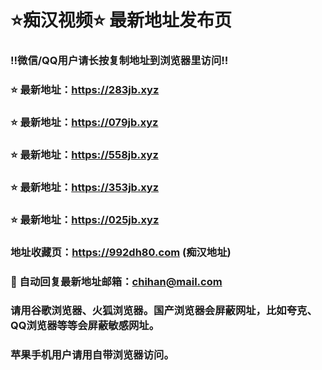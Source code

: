 # ⭐️痴汉视频⭐️ 最新地址发布页

### ‼️微信/QQ用户请长按复制地址到浏览器里访问‼️

### ⭐️ 最新地址：https://283jb.xyz

### ⭐️ 最新地址：https://079jb.xyz

### ⭐️ 最新地址：https://558jb.xyz

### ⭐️ 最新地址：https://353jb.xyz

### ⭐️ 最新地址：https://025jb.xyz



### 地址收藏页：https://992dh80.com (痴汉地址)
### 📧 自动回复最新地址邮箱：chihan@mail.com
### 请用谷歌浏览器、火狐浏览器。国产浏览器会屏蔽网址，比如夸克、QQ浏览器等等会屏蔽敏感网址。
### 苹果手机用户请用自带浏览器访问。
